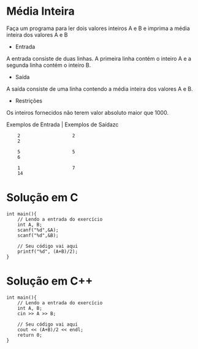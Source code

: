 # Média Inteira

Faça um programa para ler dois valores inteiros A e B e imprima a média inteira dos valores A e B

- Entrada

A entrada consiste de duas linhas. A primeira linha contém o inteiro A e a segunda linha contém o inteiro B.

- Saída

A saída consiste de uma linha contendo a média inteira dos valores A e B.

- Restrições

Os inteiros fornecidos não terem valor absoluto maior que 1000.

Exemplos de Entrada	| Exemplos de Saídazc

        2                   2
        2

        5                   5
        6

        1                   7
        14

# Solução em C
```
int main(){
    // Lendo a entrada do exercício
	int A, B;
	scanf("%d",&A);
	scanf("%d",&B);

    // Seu código vai aqui
	printf("%d", (A+B)/2); 
}
```
# Solução em C++
```
int main(){
    // Lendo a entrada do exercício
    int A, B;
    cin >> A >> B;

    // Seu código vai aqui
	cout << (A+B)/2 << endl;
    return 0;
}
```